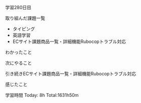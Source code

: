 学習280日目

取り組んだ課題一覧

- タイピング
- 英語学習
- ECサイト課題商品一覧・詳細機能Rubocopトラブル対応

わかったこと

次にやること

引き続きECサイト課題商品一覧・詳細機能Rubocopトラブル対応

感じたこと

学習時間 Today: 8h Total:1631h50m